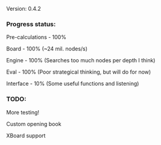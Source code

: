 Version: 0.4.2

### Progress status:

Pre-calculations - 100%

Board - 100% (~24 mil. nodes/s)

Engine - 100% (Searches too much nodes per depth I think)

Eval - 100% (Poor strategical thinking, but will do for now)

Interface - 10% (Some useful functions and listening)

### TODO:

More testing!

Custom opening book

XBoard support